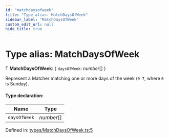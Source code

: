 ```yaml
---
id: "matchdaysofweek"
title: "Type alias: MatchDaysOfWeek"
sidebar_label: "MatchDaysOfWeek"
custom_edit_url: null
hide_title: true
---
```


# Type alias: MatchDaysOfWeek

Ƭ **MatchDaysOfWeek**: { `daysOfWeek`: *number*[]  }

Represent a Matcher matching one or more days of the week (`0-7`, where `0`
is Sunday).

#### Type declaration:

Name | Type |
------ | ------ |
`daysOfWeek` | *number*[] |

Defined in: [types/MatchDaysOfWeek.ts:5](https://github.com/gpbl/react-day-picker/blob/7a46f8df/packages/react-day-picker/src/types/MatchDaysOfWeek.ts#L5)

